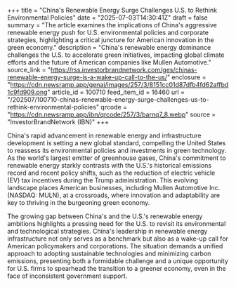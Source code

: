 +++
title = "China's Renewable Energy Surge Challenges U.S. to Rethink Environmental Policies"
date = "2025-07-03T14:30:41Z"
draft = false
summary = "The article examines the implications of China's aggressive renewable energy push for U.S. environmental policies and corporate strategies, highlighting a critical juncture for American innovation in the green economy."
description = "China's renewable energy dominance challenges the U.S. to accelerate green initiatives, impacting global climate efforts and the future of American companies like Mullen Automotive."
source_link = "https://rss.investorbrandnetwork.com/ges/chinas-renewable-energy-surge-is-a-wake-up-call-to-the-us/"
enclosure = "https://cdn.newsramp.app/genai/images/257/3/8151cc01d87dfb4fd62affbd1c9fd909.png"
article_id = 100710
feed_item_id = 16460
url = "/202507/100710-chinas-renewable-energy-surge-challenges-us-to-rethink-environmental-policies"
qrcode = "https://cdn.newsramp.app/ibn/qrcode/257/3/barnq7_8.webp"
source = "InvestorBrandNetwork (IBN)"
+++

<p>China's rapid advancement in renewable energy and infrastructure development is setting a new global standard, compelling the United States to reassess its environmental policies and investments in green technology. As the world's largest emitter of greenhouse gases, China's commitment to renewable energy starkly contrasts with the U.S.'s historical emissions record and recent policy shifts, such as the reduction of electric vehicle (EV) tax incentives during the Trump administration. This evolving landscape places American businesses, including Mullen Automotive Inc. (NASDAQ: MULN), at a crossroads, where innovation and adaptability are key to thriving in the burgeoning green economy.</p><p>The growing gap between China's and the U.S.'s renewable energy ambitions highlights a pressing need for the U.S. to revisit its environmental and technological strategies. China's leadership in renewable energy infrastructure not only serves as a benchmark but also as a wake-up call for American policymakers and corporations. The situation demands a unified approach to adopting sustainable technologies and minimizing carbon emissions, presenting both a formidable challenge and a unique opportunity for U.S. firms to spearhead the transition to a greener economy, even in the face of inconsistent government support.</p>